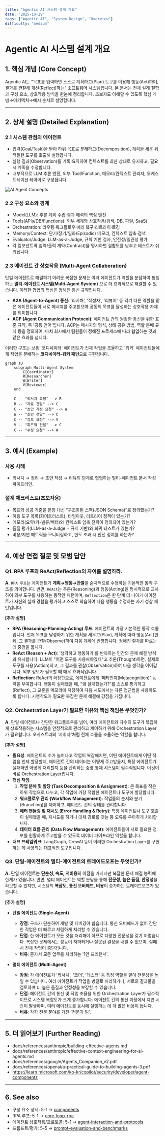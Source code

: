 ```yaml
---
title: "Agentic AI 시스템 설계 개요"
date: "2025-10-29"
tags: ["Agentic AI", "System Design", "Overview"]
difficulty: "medium"
---
```

# Agentic AI 시스템 설계 개요

## 1. 핵심 개념 (Core Concept)

Agentic AI는 “목표를 입력하면 스스로 계획하고(Plan) 도구를 이용해 행동(Act)하며, 결과를 관찰해 개선(Reflect)하는” 소프트웨어 시스템입니다. 본 문서는 전체 설계 철학과 구성 요소, 상호작용 방식을 한눈에 정리합니다. 초보자도 이해할 수 있도록 핵심 개념→아키텍처→예시 순서로 설명합니다.

---

## 2. 상세 설명 (Detailed Explanation)

### 2.1 시스템 관점의 에이전트

- 입력(Goal/Task)을 받아 하위 목표로 분해하고(Decomposition), 계획을 세운 뒤 적절한 도구를 호출해 실행합니다.
- 실행 결과(Observation)를 기록·요약하여 컨텍스트를 최신 상태로 유지하고, 필요 시 계획을 수정합니다.
- 내부적으로 LLM 추론 엔진, 외부 Tool/Function, 메모리/컨텍스트 관리자, 오케스트레이션 레이어로 구성됩니다.

![AI Agent Concepts](../../images/agent-components-new.png)

### 2.2 구성 요소와 경계

- Model(LLM): 추론·계획 수립·결과 해석의 핵심 엔진
- Tools(APIs/DB/Functions): 외부 세계와 상호작용(검색, DB, 파일, SaaS)
- Orchestration: 라우팅·워크플로우·에러 복구·리트라이·로깅
- Memory/Context: 단기/장기/일화(Episodic) 메모리, 컨텍스트 압축·검색
- Evaluator/Judge: LLM-as-a-Judge, 규칙 기반 검사, 안전성/일관성 평가
- 각 컴포넌트의 입력/출력 계약(Contract)을 명시하면 결합도를 낮추고 테스트가 쉬워집니다.

### 2.3 에이전트 간 상호작용 (Multi-Agent Collaboration)

단일 에이전트로 해결하기 어려운 복잡한 문제는 여러 에이전트가 역할을 분담하여 협업하는 **멀티-에이전트 시스템(Multi-Agent System)** 으로 더 효과적으로 해결할 수 있습니다. 이러한 협업의 핵심은 정해진 통신 규약입니다.

- **A2A (Agent-to-Agent) 통신**: '리서처', '작성자', '리뷰어' 등 각기 다른 역할을 맡은 에이전트들이 서로 메시지를 주고받으며 공동의 목표를 달성하는 상호작용 자체를 의미합니다.
- **ACP (Agent Communication Protocol)**: 에이전트 간의 원활한 통신을 위한 표준 규약, 즉 '공통 언어'입니다. ACP는 메시지의 형식, 상태 공유 방법, 역할 분배 규칙 등을 정의하여, 마치 회사에서 팀원들이 정해진 프로세스에 따라 협업하는 것과 같은 효과를 냅니다.

이러한 구조는 보통 '코디네이터' 에이전트가 전체 작업을 조율하고 '워커' 에이전트들에게 작업을 분배하는 **코디네이터-워커 패턴**으로 구현됩니다.

```mermaid
graph TD
    subgraph Multi-Agent System
        C[Coordinator]
        R[Researcher]
        W[Writer]
        V[Reviewer]
    end

    C -- "리서치 요청" --> R
    R -- "자료 전달" --> C
    C -- "초안 작성 요청" --> W
    W -- "초안 전달" --> C
    C -- "검토 요청" --> V
    V -- "피드백 전달" --> C
    C -- "수정 요청" --> W
```

---

## 3. 예시 (Example)

### 사용 사례

- 리서치 → 정리 → 초안 작성 → 리뷰의 단계로 협업하는 멀티-에이전트 문서 작성 파이프라인.

### 설계 체크리스트(초보자용)
- 목표와 성공 기준을 문장 대신 “구조화된 스펙(JSON Schema)”로 정의했는가?
- 허용 도구 목록(화이트리스트), 타임아웃, 리트라이 정책이 있는가?
- 메모리(요약/키-밸류/벡터)와 컨텍스트 압축 전략이 정의되어 있는가?
- 품질 평가(LLM-as-a-Judge + 규칙 기반)와 회귀 테스트가 있는가?
- 비용/지연 메트릭을 모니터링하고, 한도 초과 시 안전 정지를 하는가?

---

## 4. 예상 면접 질문 및 모범 답안

### Q1. RPA 루프와 ReAct/Reflection의 차이를 설명하라.

**A.** `RPA 루프`는 에이전트가 **계획→행동→관찰**을 순차적으로 수행하는 기본적인 동작 구조를 의미합니다. 반면, `ReAct`는 추론(Reasoning)과 행동(Acting)을 명시적으로 교차하여 외부 도구를 사용하는 동적인 패턴이며, `Reflection`은 한 단계 더 나아가 에이전트가 자신의 실패 경험을 평가하고 스스로 학습하여 다음 행동을 수정하는 자기 성찰 패턴입니다.

**[추가 설명]**
- **RPA (Reasoning-Planning-Acting) 루프**: 에이전트의 가장 기본적인 동작 흐름입니다. 먼저 목표를 달성하기 위한 계획을 세우고(Plan), 계획에 따라 행동(Act)한 뒤, 그 결과를 관찰(Observe)하여 다음 계획에 반영합니다. 정해진 절차를 따르는 데 중점을 둡니다.
- **ReAct (Reason + Act)**: '생각하고 행동하기'를 반복하는 인간의 문제 해결 방식과 유사합니다. LLM이 "어떤 도구를 사용해야겠다"고 추론(Thought)하면, 실제로 도구를 사용(Action)하고, 그 결과를 관찰(Observation)하여 다음 생각을 이어갑니다. 외부 정보가 필요할 때 매우 효과적입니다.
- **Reflection**: ReAct의 확장판으로, 에이전트에게 '메타인지(Metacognition)' 능력을 부여합니다. 행동이 실패했을 때, "왜 실패했는가?"를 스스로 평가하고(Reflect), 그 교훈을 메모리에 저장하여 다음 시도에서는 다른 접근법을 사용하도록 합니다. 시행착오가 필요한 복잡한 문제 해결에 강점을 가집니다.


### Q2. Orchestration Layer가 필요한 이유와 핵심 책임은 무엇인가?

**A.** 단일 에이전트나 간단한 워크플로우를 넘어, 여러 에이전트와 다수의 도구가 복잡하게 상호작용하는 시스템을 안정적으로 관리하고 제어하기 위해 Orchestration Layer가 필요합니다. 오케스트라의 '지휘자'처럼 전체 흐름을 조율하는 역할을 합니다.

**[추가 설명]**
- **필요성**: 에이전트의 수가 늘어나고 작업이 복잡해지면, 어떤 에이전트에게 어떤 작업을 언제 할당할지, 에이전트 간의 데이터는 어떻게 주고받을지, 특정 에이전트가 실패하면 어떻게 처리할지 등을 관리하는 중앙 통제 시스템이 필수적입니다. 이것이 바로 Orchestration Layer입니다.
- **핵심 책임**:
  1.  **작업 분해 및 할당 (Task Decomposition & Assignment)**: 큰 목표를 작은 하위 작업으로 나누고, 각 작업에 가장 적합한 에이전트나 도구에 할당합니다.
  2.  **워크플로우 관리 (Workflow Management)**: 작업들의 순서와 분기(Branching)를 제어하고, 에이전트 간의 상태를 관리합니다.
  3.  **에러 핸들링 및 재시도 (Error Handling & Retry)**: 특정 에이전트나 도구 호출이 실패했을 때, 재시도를 하거나 대체 경로를 찾는 등 오류를 우아하게 처리합니다.
  4.  **데이터 흐름 관리 (Data Flow Management)**: 에이전트들이 서로 필요한 정보를 원활하게 주고받을 수 있도록 데이터 파이프라인 역할을 합니다.
- **대표 프레임워크**: LangGraph, CrewAI 등이 이러한 Orchestration Layer를 구현하는 데 사용되는 대표적인 도구입니다.


### Q3. 단일-에이전트와 멀티-에이전트의 트레이드오프는 무엇인가?

**A.** 단일 에이전트는 **단순성, 속도, 저비용**의 이점을 가지지만 복잡한 문제 해결 능력에 한계가 있습니다. 반면, 멀티 에이전트는 역할 분담을 통해 **전문성, 높은 품질, 안정성**을 확보할 수 있지만, 시스템의 **복잡도, 통신 오버헤드, 비용**이 증가하는 트레이드오프가 있습니다.

**[추가 설명]**
- **단일 에이전트 (Single-Agent)**
  - **장점**: 구조가 단순하여 개발 및 디버깅이 쉽습니다. 통신 오버헤드가 없어 간단한 작업은 더 빠르고 저렴하게 처리할 수 있습니다.
  - **단점**: 한 에이전트가 모든 것을 처리해야 하므로 다양한 전문성을 갖기 어렵습니다. 복잡한 문제에서는 성능이 저하되거나 잘못된 결정을 내릴 수 있으며, 실패 시 전체 작업이 중단됩니다.
  - **비유**: 혼자서 모든 업무를 처리하는 '1인 프리랜서'.

- **멀티 에이전트 (Multi-Agent)**
  - **장점**: 각 에이전트가 '리서처', '코더', '테스터' 등 특정 역할을 맡아 전문성을 높일 수 있습니다. 여러 에이전트가 작업을 병렬로 처리하거나, 서로의 결과물을 검토하며 더 높은 품질과 안정성을 보장할 수 있습니다.
  - **단점**: 에이전트 간의 통신 및 작업 조율을 위한 Orchestration Layer가 필수적이므로 시스템 복잡도가 크게 증가합니다. 에이전트 간의 통신 과정에서 지연 시간이 발생하며, 여러 에이전트를 동시에 실행하는 데 더 많은 비용이 듭니다.
  - **비유**: 각자 전문 분야를 가진 '전문가 팀'.

---

## 5. 더 읽어보기 (Further Reading)

- docs/references/anthropic/building-effective-agents.md
- docs/references/anthropic/effective-context-engineering-for-ai-agents.md
- docs/references/google/Agents_Companion_v2.pdf
- docs/references/openai/a-practical-guide-to-building-agents-3.pdf
- https://learn.microsoft.com/ko-kr/copilot/security/developer/agent-components

---

## 6. See also

- 구성 요소 상세: 5-1 → [components](./components.md)
- RPA 루프: 5-1 → [core-loop-rpa](./core-loop-rpa.md)
- 에이전트 상호작용/프로토콜: 5-1 → [agent-interaction-and-protocols](./agent-interaction-and-protocols.md)
- 프롬프트/평가: 5-5 → [prompt-evaluation-and-benchmarks](../5-5-프롬프트-엔지니어링-and-평가/prompt-evaluation-and-benchmarks.md)

